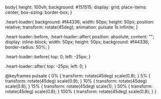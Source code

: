 body{
  height: 100vh;
  background: #151515;
  display: grid;
  place-items: center;
  box-sizing: border-box;
}

.heart-loader{
  background: #f44336;
  width: 50px;
  height: 50px;
  position: relative;
  transform: rotate(45deg);
  animation: pulsate 1s infinite;
}

.heart-loader::before,
.heart-loader::after{
  position: absolute;
  content: "";
  display: inline-block;
  width: 50px;
  height: 50px;
  background: #f44336;
  border-radius: 50%;
}

.heart-loader::before{
  top: 0;
  left: -25px;
}

.heart-loader::after{
  top: -25px;
  left: 0;
}

@keyframes pulsate {
  0% {
    transform: rotate(45deg) scale(0.8);
  }
  5% {
    transform: rotate(45deg) scale(0.9);
  }
  10% {
    transform: rotate(45deg) scale(0.8);
  }
  15% {
    transform: rotate(45deg) scale(1);
  }
  50% {
    transform: rotate(45deg) scale(0.8);
  }
  100% {
    transform: rotate(45deg) scale(0.8);
  }
}
